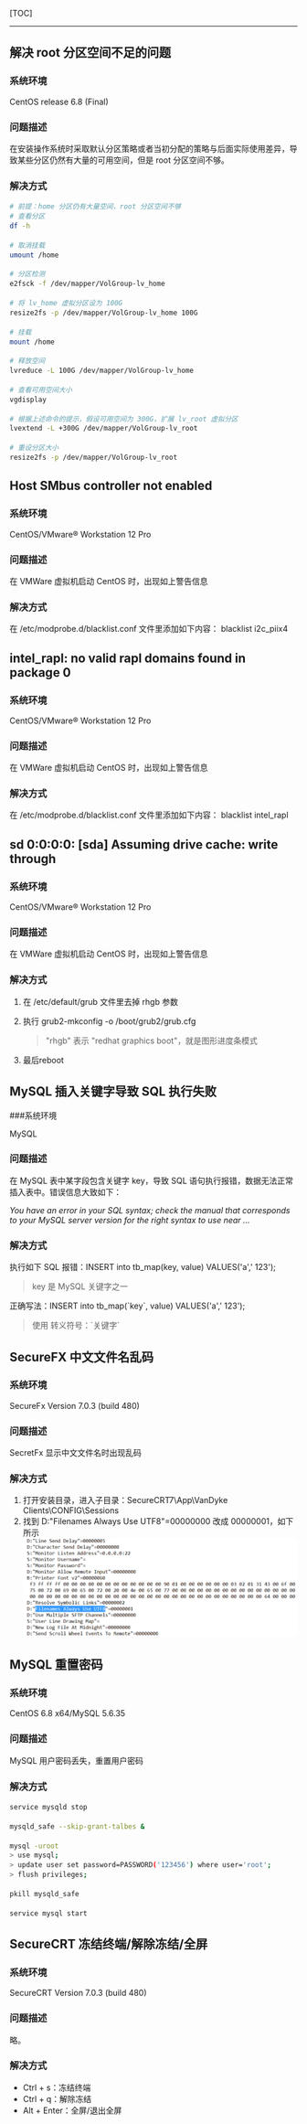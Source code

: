 [TOC]

------

## 解决 root 分区空间不足的问题

### 系统环境

CentOS release 6.8 (Final)
### 问题描述
​在安装操作系统时采取默认分区策略或者当初分配的策略与后面实际使用差异，导致某些分区仍然有大量的可用空间，但是 root 分区空间不够。

### 解决方式
```bash
# 前提：home 分区仍有大量空间，root 分区空间不够
# 查看分区
df -h

# 取消挂载
umount /home

# 分区检测
e2fsck -f /dev/mapper/VolGroup-lv_home

# 将 lv_home 虚拟分区设为 100G
resize2fs -p /dev/mapper/VolGroup-lv_home 100G

# 挂载
mount /home

# 释放空间
lvreduce -L 100G /dev/mapper/VolGroup-lv_home

# 查看可用空间大小
vgdisplay

# 根据上述命令的提示，假设可用空间为 300G，扩展 lv_root 虚拟分区
lvextend -L +300G /dev/mapper/VolGroup-lv_root

# 重设分区大小
resize2fs -p /dev/mapper/VolGroup-lv_root
```

## Host SMbus controller not enabled

### 系统环境

CentOS/VMware® Workstation 12 Pro 

### 问题描述

在 VMWare 虚拟机启动 CentOS 时，出现如上警告信息

### 解决方式

在 /etc/modprobe.d/blacklist.conf 文件里添加如下内容：
blacklist i2c_piix4

## intel_rapl: no valid rapl domains found in package 0

### 系统环境

CentOS/VMware® Workstation 12 Pro 

### 问题描述

在 VMWare 虚拟机启动 CentOS 时，出现如上警告信息

### 解决方式

在 /etc/modprobe.d/blacklist.conf 文件里添加如下内容：
blacklist intel_rapl

## sd 0:0:0:0: [sda] Assuming drive cache: write through

### 系统环境

CentOS/VMware® Workstation 12 Pro 

### 问题描述

在 VMWare 虚拟机启动 CentOS 时，出现如上警告信息

### 解决方式

1. 在 /etc/default/grub 文件里去掉 rhgb 参数

2. 执行 grub2-mkconfig -o /boot/grub2/grub.cfg

   > "rhgb" 表示 "redhat graphics boot"，就是图形进度条模式



3. 最后reboot

## MySQL 插入关键字导致 SQL 执行失败

###系统环境

MySQL

### 问题描述

在 MySQL 表中某字段包含关键字 key，导致 SQL 语句执行报错，数据无法正常插入表中。错误信息大致如下：

*You have an error in your SQL syntax; check the manual that corresponds to your MySQL server version for the right syntax to use near ...*

### 解决方式

执行如下 SQL  报错：INSERT into tb_map(key, value) VALUES('a',' 123'); 

> key 是 MySQL 关键字之一

正确写法：INSERT into tb_map(\`key\`, value) VALUES('a',' 123'); 

> 使用 转义符号：\`关键字\`

## SecureFX 中文文件名乱码

### 系统环境

SecureFx Version 7.0.3 (build 480)

### 问题描述

SecretFx 显示中文文件名时出现乱码

### 解决方式

1. 打开安装目录，进入子目录：SecureCRT7\App\VanDyke Clients\CONFIG\Sessions
2. 找到 D:"Filenames Always Use UTF8"=00000000 改成 00000001，如下所示
![](pic/securefx/filename.png)

## MySQL 重置密码

### 系统环境

CentOS 6.8 x64/MySQL 5.6.35

### 问题描述

MySQL 用户密码丢失，重置用户密码

### 解决方式

```bash
service mysqld stop

mysqld_safe --skip-grant-talbes &

mysql -uroot
> use mysql;
> update user set password=PASSWORD('123456') where user='root';
> flush privileges;

pkill mysqld_safe

service mysql start
```

## SecureCRT 冻结终端/解除冻结/全屏

### 系统环境

SecureCRT Version 7.0.3 (build 480)

### 问题描述

略。

### 解决方式

- Ctrl + s：冻结终端
- Ctrl + q：解除冻结
- Alt + Enter：全屏/退出全屏